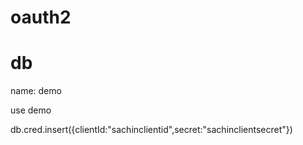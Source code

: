 # oauth2

# db
name: demo

use demo

db.cred.insert({clientId:"sachinclientid",secret:"sachinclientsecret"})